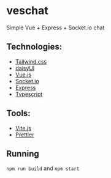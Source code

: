 # veschat

Simple Vue + Express + Socket.io chat

## Technologies:

- [Tailwind.css](https://tailwindcss.com/)
- [daisyUI](https://daisyui.com/)
- [Vue.js](https://vuejs.org/)
- [Socket.io](https://socket.io/)
- [Express](https://expressjs.com/)
- [Typescript](https://www.typescriptlang.org/)

## Tools:

- [Vite.js](https://vitejs.dev/)
- [Prettier](https://prettier.io/)

## Running
`npm run build` and `npm start`
